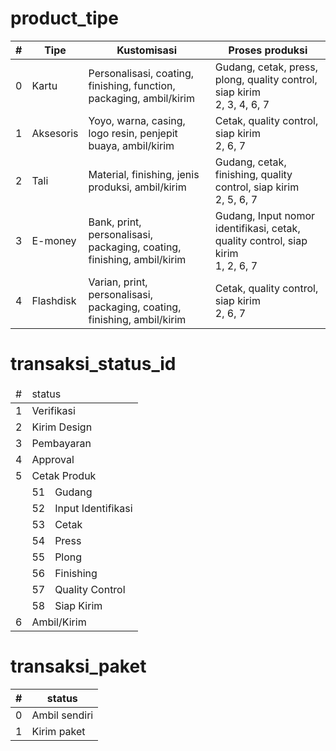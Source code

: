 # product_tipe
| # | Tipe | Kustomisasi | Proses produksi |
| - | ---- | ----------- | --------------- |
| 0 | Kartu | Personalisasi, coating, finishing, function, packaging, ambil/kirim | Gudang, cetak, press, plong, quality control, siap kirim<br>2, 3, 4, 6, 7 |
| 1 | Aksesoris | Yoyo, warna, casing, logo resin, penjepit buaya, ambil/kirim | Cetak, quality control, siap kirim<br>2, 6, 7 |
| 2 | Tali | Material, finishing, jenis produksi, ambil/kirim | Gudang, cetak, finishing, quality control, siap kirim<br>2, 5, 6, 7 |
| 3 | E-money | Bank, print, personalisasi, packaging, coating, finishing, ambil/kirim | Gudang, Input nomor identifikasi, cetak, quality control, siap kirim<br>1, 2, 6, 7 |
| 4 | Flashdisk | Varian, print, personalisasi, packaging, coating, finishing, ambil/kirim | Cetak, quality control, siap kirim<br>2, 6, 7 |

# transaksi_status_id

<table>
    <thead>
        <thead>
            <tr>
                <td>#</td>
                <td colspan="2">status</td>
            </tr>
        </thead>
    </thead>
    <tbody>
        <tr>
            <td>1</td>
            <td colspan="2">Verifikasi</td>
        </tr>
        <tr>
            <td>2</td>
            <td colspan="2">Kirim Design</td>
        </tr>
        <tr>
            <td>3</td>
            <td colspan="2">Pembayaran</td>
        </tr>
        <tr>
            <td>4</td>
            <td colspan="2">Approval</td>
        </tr>
        <tr>
            <td>5</td>
            <td colspan="2">Cetak Produk</td>
        </tr>
        <tr>
            <td></td>
            <td>51</td>
            <td>Gudang</td>
        </tr>
        <tr>
            <td></td>
            <td>52</td>
            <td>Input Identifikasi</td>
        </tr>
        <tr>
            <td></td>
            <td>53</td>
            <td>Cetak</td>
        </tr>
        <tr>
            <td></td>
            <td>54</td>
            <td>Press</td>
        </tr>
        <tr>
            <td></td>
            <td>55</td>
            <td>Plong</td>
        </tr>
        <tr>
            <td></td>
            <td>56</td>
            <td>Finishing</td>
        </tr>
        <tr>
            <td></td>
            <td>57</td>
            <td>Quality Control</td>
        </tr>
		<tr>
			<td></td>
			<td>58</td>
            <td>Siap Kirim</td>
		</tr>
        <tr>
            <td>6</td>
            <td colspan="2">Ambil/Kirim</td>
        </tr>
    </tbody>
</table>

# transaksi_paket
| # | status |
| - | ------ |
| 0 | Ambil sendiri |
| 1 | Kirim paket |
